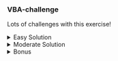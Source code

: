 ### VBA-challenge ###

Lots of challenges with this exercise! 

<details>
    <summary>Easy Solution</summary>
    <p>First of all, I experienced issues with my "easy" solution where the output was **NOT** color formatted. I struggled to update the code multiple times by commenting out the For loop section in lines 65 and 76 of the easy solution, and just leaving behind the If ElseIf statement. Yet this caused the entire Yearly Change (Column J) to fill with Green. However, upon re-running the code again a second time without clearing the output, then the color formatting is applied appropriately throughout column J. But this method is not quite right since the code should only run once to yield the expected resutls. Furthermore, when I attempted to leave the For Loop intact, no color formatting is applied and I get an 'Overflow' error in line 61 (percent_change), likely due to a Divide by Zero error..? But why didn't this error occur when I ran it the first time?! I'm not sure where I went wrong here. I've included two images to capture the behavior I experienced: One image of the first run which produced no color formatting when I left the For loop intact (easy_solution_image_run1) and then a second run through of the script and the color formatting applied appropriately across Column J (easy_solution_image_run2) when the script was re-run a second time.</p>
</details>

<details>
    <summary>Moderate Solution</summary>
    <p>Next up, I experienced issues with my "moderate" solution. While this script did generate a new Combined Sheet, all sheet values failed to carry over. It's like the script gets hung up on the first ticker line and then doesn't know how to proceed. The debugger highlighted line 62 as a 'Type mismatch' error (stock_vol). This is confusing to me because I've defined the stock_volume as LongLong initally. What's happening here?</p>
</details>

<details>
    <summary>Bonus</summary>
    <p>I ended up abandoning this extra credit portion of the assignment as I couldn't even get my easy solution to work successfully.</p>
</details> 